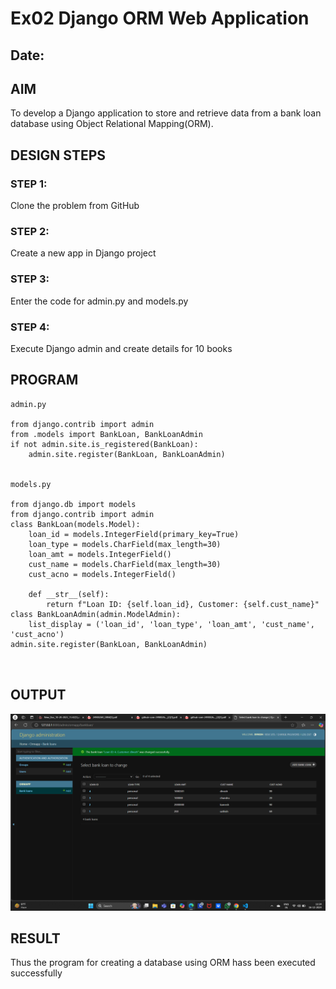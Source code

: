 # Ex02 Django ORM Web Application
## Date: 

## AIM
To develop a Django application to store and retrieve data from a bank loan database using Object Relational Mapping(ORM).


## DESIGN STEPS

### STEP 1:
Clone the problem from GitHub

### STEP 2:
Create a new app in Django project

### STEP 3:
Enter the code for admin.py and models.py

### STEP 4:
Execute Django admin and create details for 10 books

## PROGRAM
```
admin.py

from django.contrib import admin
from .models import BankLoan, BankLoanAdmin
if not admin.site.is_registered(BankLoan):
    admin.site.register(BankLoan, BankLoanAdmin)


models.py

from django.db import models
from django.contrib import admin
class BankLoan(models.Model):
    loan_id = models.IntegerField(primary_key=True)
    loan_type = models.CharField(max_length=30)
    loan_amt = models.IntegerField()
    cust_name = models.CharField(max_length=30)
    cust_acno = models.IntegerField()

    def __str__(self):
        return f"Loan ID: {self.loan_id}, Customer: {self.cust_name}"
class BankLoanAdmin(admin.ModelAdmin):
    list_display = ('loan_id', 'loan_type', 'loan_amt', 'cust_name', 'cust_acno')
admin.site.register(BankLoan, BankLoanAdmin)



```


## OUTPUT
![alt text](<Screenshot (17).png>)



## RESULT
Thus the program for creating a database using ORM hass been executed successfully
